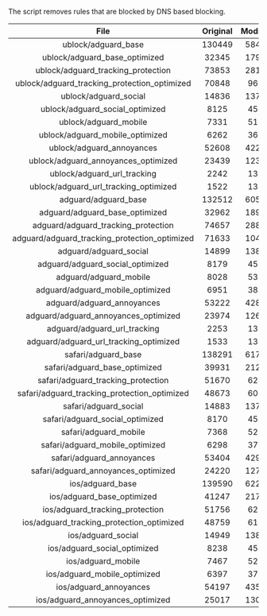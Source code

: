 The script removes rules that are blocked by DNS based blocking.


| File | Original | Modified |
|:----:|:-----:|:-----:|
| ublock/adguard_base | 130449 | 58439 |
| ublock/adguard_base_optimized | 32345 | 17920 |
| ublock/adguard_tracking_protection | 73853 | 28123 |
| ublock/adguard_tracking_protection_optimized | 70848 | 9690 |
| ublock/adguard_social | 14836 | 13753 |
| ublock/adguard_social_optimized | 8125 | 4529 |
| ublock/adguard_mobile | 7331 | 5169 |
| ublock/adguard_mobile_optimized | 6262 | 3691 |
| ublock/adguard_annoyances | 52608 | 42291 |
| ublock/adguard_annoyances_optimized | 23439 | 12324 |
| ublock/adguard_url_tracking | 2242 | 1364 |
| ublock/adguard_url_tracking_optimized | 1522 | 1361 |
| adguard/adguard_base | 132512 | 60543 |
| adguard/adguard_base_optimized | 32962 | 18964 |
| adguard/adguard_tracking_protection | 74657 | 28867 |
| adguard/adguard_tracking_protection_optimized | 71633 | 10418 |
| adguard/adguard_social | 14899 | 13818 |
| adguard/adguard_social_optimized | 8179 | 4580 |
| adguard/adguard_mobile | 8028 | 5356 |
| adguard/adguard_mobile_optimized | 6951 | 3871 |
| adguard/adguard_annoyances | 53222 | 42817 |
| adguard/adguard_annoyances_optimized | 23974 | 12624 |
| adguard/adguard_url_tracking | 2253 | 1373 |
| adguard/adguard_url_tracking_optimized | 1533 | 1370 |
| safari/adguard_base | 138291 | 61743 |
| safari/adguard_base_optimized | 39931 | 21250 |
| safari/adguard_tracking_protection | 51670 | 6248 |
| safari/adguard_tracking_protection_optimized | 48673 | 6096 |
| safari/adguard_social | 14883 | 13799 |
| safari/adguard_social_optimized | 8170 | 4564 |
| safari/adguard_mobile | 7368 | 5211 |
| safari/adguard_mobile_optimized | 6298 | 3727 |
| safari/adguard_annoyances | 53404 | 42918 |
| safari/adguard_annoyances_optimized | 24220 | 12701 |
| ios/adguard_base | 139590 | 62252 |
| ios/adguard_base_optimized | 41247 | 21756 |
| ios/adguard_tracking_protection | 51756 | 6258 |
| ios/adguard_tracking_protection_optimized | 48759 | 6106 |
| ios/adguard_social | 14949 | 13838 |
| ios/adguard_social_optimized | 8238 | 4585 |
| ios/adguard_mobile | 7467 | 5257 |
| ios/adguard_mobile_optimized | 6397 | 3770 |
| ios/adguard_annoyances | 54197 | 43596 |
| ios/adguard_annoyances_optimized | 25017 | 13031 |